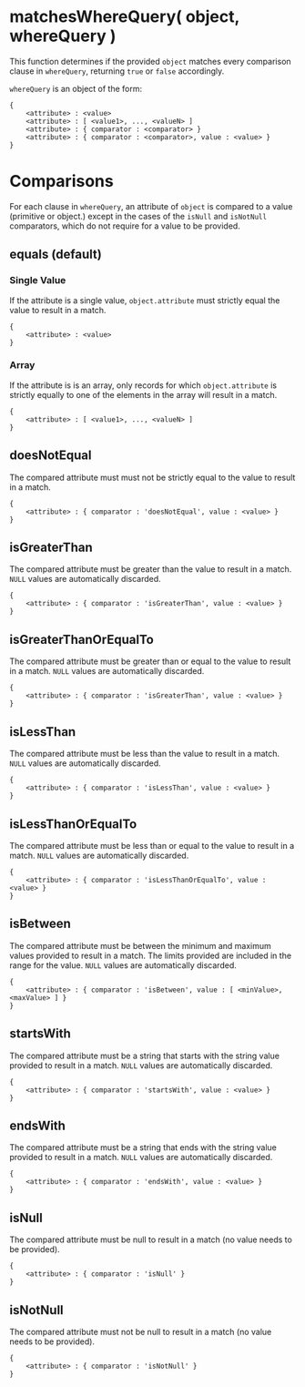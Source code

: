 # matchesWhereQuery( object, whereQuery )

This function determines if the provided `object` matches every comparison clause in `whereQuery`, returning `true` or `false` accordingly.

`whereQuery` is an object of the form:


```
{
	<attribute> : <value>
	<attribute> : [ <value1>, ..., <valueN> ]
	<attribute> : { comparator : <comparator> }
	<attribute> : { comparator : <comparator>, value : <value> }
}
```

# Comparisons
For each clause in `whereQuery`, an attribute of `object` is compared to a value (primitive or object.) except in the cases of the `isNull` and `isNotNull` comparators, which do not require for a value to be provided.

## equals (default)
### Single Value
If the attribute is a single value, `object.attribute` must strictly equal the value to result in a match.

```
{
	<attribute> : <value>
}
```

### Array
If the attribute is is an array, only records for which `object.attribute` is strictly equally to one of the elements in the array will result in a match.

```
{
	<attribute> : [ <value1>, ..., <valueN> ]
}
```

## doesNotEqual
The compared attribute must must not be strictly equal to the value to result in a match.

```
{
	<attribute> : { comparator : 'doesNotEqual', value : <value> }
}
```

## isGreaterThan
The compared attribute must be greater than the value to result in a match. `NULL` values are automatically discarded.
```
{
	<attribute> : { comparator : 'isGreaterThan', value : <value> }
}
```

## isGreaterThanOrEqualTo
The compared attribute must be greater than or equal to the value to result in a match. `NULL` values are automatically discarded.

```
{
	<attribute> : { comparator : 'isGreaterThan', value : <value> }
}
```

## isLessThan
The compared attribute must be less than the value to result in a match. `NULL` values are automatically discarded.

```
{
	<attribute> : { comparator : 'isLessThan', value : <value> }
}
```

## isLessThanOrEqualTo
The compared attribute must be less than or equal to the value to result in a match. `NULL` values are automatically discarded.
```
{
	<attribute> : { comparator : 'isLessThanOrEqualTo', value : <value> }
}
```

## isBetween
The compared attribute must be between the minimum and maximum values provided to result in a match. The limits provided are included in the range for the value. `NULL` values are automatically discarded.

```
{
	<attribute> : { comparator : 'isBetween', value : [ <minValue>, <maxValue> ] }
}
```

## startsWith
The compared attribute must be a string that starts with the string value provided to result in a match. `NULL` values are automatically discarded.

```
{
	<attribute> : { comparator : 'startsWith', value : <value> }
}
```

## endsWith
The compared attribute must be a string that ends with the string value provided to result in a match. `NULL` values are automatically discarded.

```
{
	<attribute> : { comparator : 'endsWith', value : <value> }
}
```

## isNull
The compared attribute must be null to result in a match (no value needs to be provided).

```
{
	<attribute> : { comparator : 'isNull' }
}
```

## isNotNull
The compared attribute must not be null to result in a match (no value needs to be provided).

```
{
	<attribute> : { comparator : 'isNotNull' }
}
```